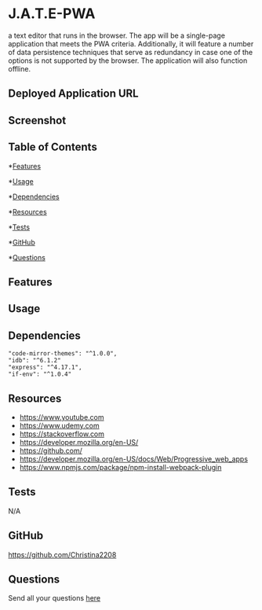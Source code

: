 # J.A.T.E-PWA
a text editor that runs in the browser. The app will be a single-page application that meets the PWA criteria. Additionally, it will feature a number of data persistence techniques that serve as redundancy in case one of the options is not supported by the browser. The application will also function offline.

## Deployed Application URL


## Screenshot

<!-- ![alt-text](https://github.com/Christina2208/README-Generator/blob/main/images/README%20Gen%20SS.png) -->
## Table of Contents
*[Features](#features)

*[Usage](#usage)

*[Dependencies](#dependencies)

*[Resources](#resources)

*[Tests](#tests)

*[GitHub](#user)

*[Questions](#email)
## Features


## Usage


## Dependencies

    "code-mirror-themes": "^1.0.0",
    "idb": "^6.1.2"
    "express": "^4.17.1",
    "if-env": "^1.0.4"
## Resources
- https://www.youtube.com
- https://www.udemy.com
- https://stackoverflow.com
- https://developer.mozilla.org/en-US/
- https://github.com/
- https://developer.mozilla.org/en-US/docs/Web/Progressive_web_apps
- https://www.npmjs.com/package/npm-install-webpack-plugin



## Tests

N/A
## GitHub

https://github.com/Christina2208
## Questions

Send all your questions [here](mailto:christinalf22@gmail.com)